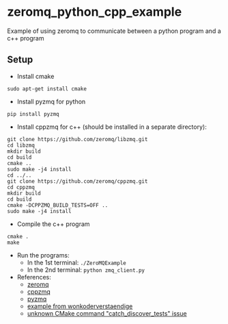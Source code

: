 # zeromq_python_cpp_example
Example of using zeromq to communicate between a python program and a c++ program

## Setup
* Install cmake
```
sudo apt-get install cmake
```
* Install pyzmq for python
```
pip install pyzmq
```
* Install cppzmq for c++ (should be installed in a separate directory):
```
git clone https://github.com/zeromq/libzmq.git
cd libzmq
mkdir build
cd build
cmake ..
sudo make -j4 install
cd ../..
git clone https://github.com/zeromq/cppzmq.git
cd cppzmq
mkdir build
cd build
cmake -DCPPZMQ_BUILD_TESTS=OFF ..
sudo make -j4 install
```
* Compile the c++ program
```
cmake .
make
```
* Run the programs:
    * In the 1st terminal: `./ZeroMQExample`
    * In the 2nd terminal: `python zmq_client.py`
* References:
    * [zeromq](https://zeromq.org/)
    * [cppzmq](https://github.com/zeromq/cppzmq)
    * [pyzmq](https://github.com/zeromq/pyzmq)
    * [example from wonkoderverstaendige](https://gist.github.com/wonkoderverstaendige/7521416)
    * [unknown CMake command "catch_discover_tests" issue](https://github.com/zeromq/cppzmq/issues/334)
